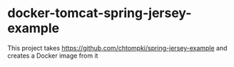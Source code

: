 # docker-tomcat-spring-jersey-example

This project takes https://github.com/chtompki/spring-jersey-example and creates a Docker image from it
